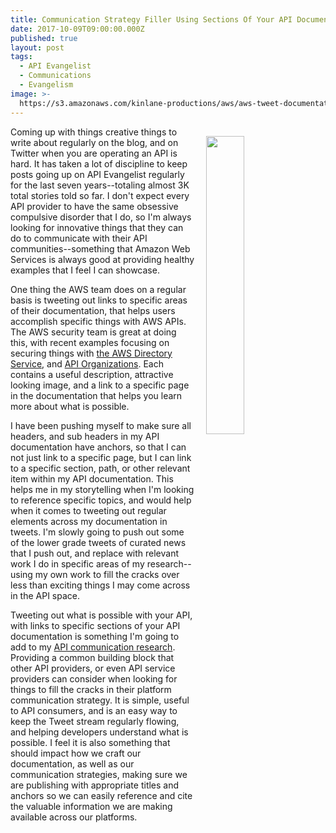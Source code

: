 ```yaml
---
title: Communication Strategy Filler Using Sections Of Your API Documentation
date: 2017-10-09T09:00:00.000Z
published: true
layout: post
tags:
  - API Evangelist
  - Communications
  - Evangelism
image: >-
  https://s3.amazonaws.com/kinlane-productions/aws/aws-tweet-documentation-links.png
---
```

<p><a href="https://twitter.com/AWSSecurityInfo/status/868059146280550400"><img src="https://s3.amazonaws.com/kinlane-productions/aws/aws-tweet-documentation-links.png" align="right" width="35%" style="padding: 15px;" /></a></a></p>Coming up with things creative things to write about regularly on the blog, and on Twitter when you are operating an API is hard. It has taken a lot of discipline to keep posts going up on API Evangelist regularly for the last seven years--totaling almost 3K total stories told so far. I don't expect every API provider to have the same obsessive compulsive disorder that I do, so I'm always looking for innovative things that they can do to communicate with their API communities--something that Amazon Web Services is always good at providing healthy examples that I feel I can showcase.

One thing the AWS team does on a regular basis is tweeting out links to specific areas of their documentation, that helps users accomplish specific things with AWS APIs. The AWS security team is great at doing this, with recent examples focusing on securing things with [the AWS Directory Service](https://twitter.com/AWSSecurityInfo/status/868059146280550400), and [API Organizations](https://twitter.com/AWSSecurityInfo/status/867711869900935169). Each contains a useful description, attractive looking image, and a link to a specific page in the documentation that helps you learn more about what is possible.

I have been pushing myself to make sure all headers, and sub headers in my API documentation have anchors, so that I can not just link to a specific page, but I can link to a specific section, path, or other relevant item within my API documentation. This helps me in my storytelling when I'm looking to reference specific topics, and would help when it comes to tweeting out regular elements across my documentation in tweets. I'm slowly going to push out some of the lower grade tweets of curated news that I push out, and replace with relevant work I do in specific areas of my research--using my own work to fill the cracks over less than exciting things I may come across in the API space.

Tweeting out what is possible with your API, with links to specific sections of your API documentation is something I'm going to add to my [API communication research](http://communications.apievangelist.com/). Providing a common building block that other API providers, or even API service providers can consider when looking for things to fill the cracks in their platform communication strategy. It is simple, useful to API consumers, and is an easy way to keep the Tweet stream regularly flowing, and helping developers understand what is possible. I feel it is also something that should impact how we craft our documentation, as well as our communication strategies, making sure we are publishing with appropriate titles and anchors so we can easily reference and cite the valuable information we are making available across our platforms.
